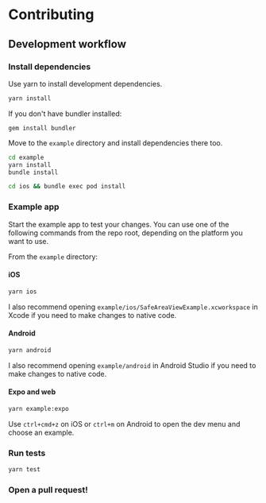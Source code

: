 # Contributing

## Development workflow

### Install dependencies

Use yarn to install development dependencies.

```sh
yarn install
```

If you don't have bundler installed:

```
gem install bundler
```

Move to the `example` directory and install dependencies there too.

```sh
cd example
yarn install
bundle install
```

```sh
cd ios && bundle exec pod install
```

### Example app

Start the example app to test your changes. You can use one of the following commands from the repo root, depending on the platform you want to use.

From the `example` directory:

#### iOS

```sh
yarn ios
```

I also recommend opening `example/ios/SafeAreaViewExample.xcworkspace` in Xcode if you need to make changes to native code.

#### Android

```sh
yarn android
```

I also recommend opening `example/android` in Android Studio if you need to make changes to native code.

#### Expo and web

```sh
yarn example:expo
```

Use `ctrl+cmd+z` on iOS or `ctrl+m` on Android to open the dev menu and choose an example.

### Run tests

```sh
yarn test
```

### Open a pull request!
